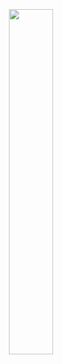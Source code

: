 <div align=center><img src="https://timemachine-blog.oss-cn-beijing.aliyuncs.com/img/yaqianniurou.jpg" width="40%" height="40%"></div>